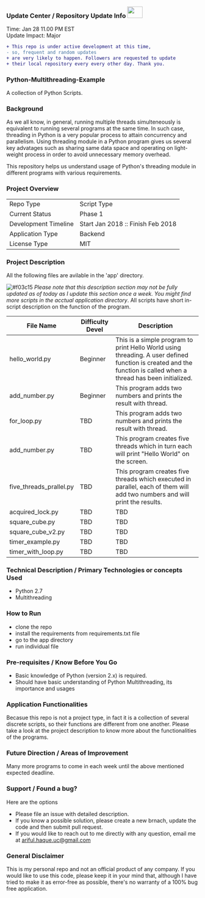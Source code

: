 ### Update Center / Repository Update Info <img src="https://user-images.githubusercontent.com/20999114/35537819-a71d5fc4-0519-11e8-9d1f-489ca7ed6822.gif" height="30" width="40"> 
Time: Jan 28 11.00 PM EST
<br />Update Impact: Major

```diff
+ This repo is under active development at this time,
- so, frequent and random updates
+ are very likely to happen. Followers are requested to update 
+ their local repository every every other day. Thank you. 
```

### Python-Multithreading-Example
A collection of Python Scripts.


### Background

As we all know, in general, running multiple threads simulteneously is equivalent to running several programs at the same time. In such case, threading in Python is a very popular process to attain concurrency and parallelism. Using threading module in a Python program gives us several key advatages such as sharing same data space and operating on light-weight process in order to avoid unnecessary memory overhead. 

This repository helps us understand usage of Python's threading module in different programs with various requirements. 


### Project Overview
|  |  |
| --- | --- |
| Repo Type | Script Type |
| Current Status | Phase 1 |
| Development Timeline | Start Jan 2018 :: Finish Feb 2018 |
| Application Type | Backend |
| License Type | MIT |


### Project Description  

All the following files are avilable in the 'app' directory.

![#f03c15](https://placehold.it/15/f03c15/000000?text=+)  *Please note that this description section may not be fully
updated as of today as I update this section once a week. You might find more scripts in the acctual application directory*. All scripts have short in-script description on the function of the program.

| File Name | Difficulty Devel | Description |
| --- | --- | --- | 
| hello_world.py | Beginner | This is a simple program to print Hello World using threading. A user defined function is created and the function is called when a thread has been initialized. |
| add_number.py | Beginner | This program adds two numbers and prints the result with thread. |
| for_loop.py | TBD | This program adds two numbers and prints the result with thread. |
| add_number.py | TBD | This program creates five threads which in turn each will print "Hello World" on the screen. |
| five_threads_prallel.py | TBD | This program creates five threads which executed in parallel, each of them will add two numbers and will print the results. |
| acquired_lock.py | TBD | TBD |
| square_cube.py | TBD | TBD |
| square_cube_v2.py | TBD | TBD |
| timer_example.py | TBD | TBD |
| timer_with_loop.py | TBD | TBD |

<!--
1_hello_world
2_add_number
3_default_thread_name
4_print_numbers
9_square_cube
7_timer_with_loop
10_thread_with_obj
6_timer_example
-->


### Technical Description / Primary Technologies or concepts Used
  - Python 2.7
  - Multithreading


### How to Run
  - clone the repo
  - install the requirements from requirements.txt file
  - go to the app directory
  - run individual file


### Pre-requisites / Know Before You Go
  - Basic knowledge of Python (version 2.x) is required.
  - Should have basic understanding of Python Multithreading, its importance and usages
  

### Application Functionalities
Becasue this repo is not a project type, in fact it is a collection of several discrete scripts, so their functions are different from one another. Please take a look at the project description to know more about the functionalities of the programs. 
  

### Future Direction / Areas of Improvement
Many more programs to come in each week until the above mentioned expected deadline. 


### Support / Found a bug?
Here are the options
  - Please file an issue with detailed description.
  - If you know a possible solution, please create a new brnach, update the code and then submit pull request.
  - If you would  like to reach out to me directly with any question, email me at ariful.haque.uc@gmail.com
  
  
### General Disclaimer 
This is my personal repo and not an official product of any company. If you would like to use this code, please keep it in your mind that, although I have tried to make it as error-free as possible, there's no warranty of a 100% bug free application. 
